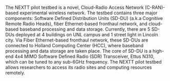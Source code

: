 The NEXTT pilot testbed is a novel, Cloud-Radio Access Network (C-RAN)-based experimental wireless network. The testbed contains three major components: Software Defined Distribution Units (SD-DU) (a.k.a Cognitive Remote Radio Heads), fiber Ethernet-based fronthaul network, and cloud-based baseband processing and data storage. Currently, there are 5 SD-DUs deployed at 4 buildings on UNL campus and 1 street light in Lincoln city. Via Fiber Ethernet-based fronthaul network, these SD-DUs are connected to Holland Computing Center (HCC), where baseband processing and data storage are taken place. The core of SD-DU is a high-end 4x4 MIMO Software Defined Radio (SDR) Transceiver, Ettus N310, which can be tuned to any sub-6GHz frequency. The NEXTT pilot testbed allows researchers to access its radio sites and computing resources remotely.